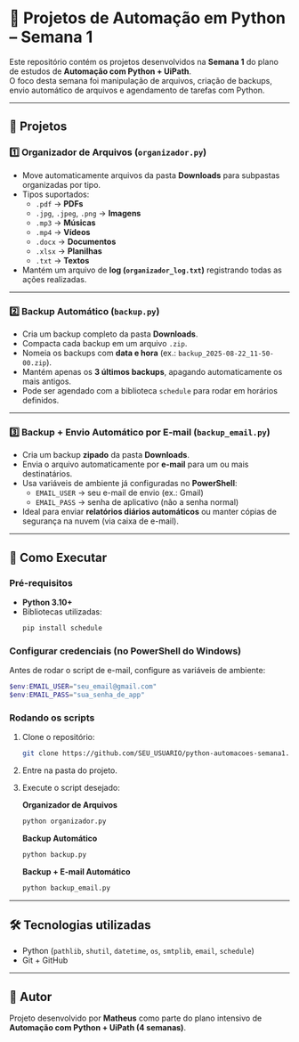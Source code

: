 # 📂 Projetos de Automação em Python – Semana 1

Este repositório contém os projetos desenvolvidos na **Semana 1** do plano de estudos de **Automação com Python + UiPath**.  
O foco desta semana foi manipulação de arquivos, criação de backups, envio automático de arquivos e agendamento de tarefas com Python.

---

## 📑 Projetos

### 1️⃣ Organizador de Arquivos (`organizador.py`)
- Move automaticamente arquivos da pasta **Downloads** para subpastas organizadas por tipo.
- Tipos suportados:
  - `.pdf` → **PDFs**
  - `.jpg`, `.jpeg`, `.png` → **Imagens**
  - `.mp3` → **Músicas**
  - `.mp4` → **Vídeos**
  - `.docx` → **Documentos**
  - `.xlsx` → **Planilhas**
  - `.txt` → **Textos**
- Mantém um arquivo de **log (`organizador_log.txt`)** registrando todas as ações realizadas.

---

### 2️⃣ Backup Automático (`backup.py`)
- Cria um backup completo da pasta **Downloads**.
- Compacta cada backup em um arquivo `.zip`.
- Nomeia os backups com **data e hora** (ex.: `backup_2025-08-22_11-50-00.zip`).
- Mantém apenas os **3 últimos backups**, apagando automaticamente os mais antigos.
- Pode ser agendado com a biblioteca `schedule` para rodar em horários definidos.

---

### 3️⃣ Backup + Envio Automático por E-mail (`backup_email.py`)
- Cria um backup **zipado** da pasta **Downloads**.
- Envia o arquivo automaticamente por **e-mail** para um ou mais destinatários.
- Usa variáveis de ambiente já configuradas no **PowerShell**:
  - `EMAIL_USER` → seu e-mail de envio (ex.: Gmail)
  - `EMAIL_PASS` → senha de aplicativo (não a senha normal)
- Ideal para enviar **relatórios diários automáticos** ou manter cópias de segurança na nuvem (via caixa de e-mail).

---

## 🚀 Como Executar

### Pré-requisitos
- **Python 3.10+**
- Bibliotecas utilizadas:
  ```bash
  pip install schedule
  ```

### Configurar credenciais (no PowerShell do Windows)
Antes de rodar o script de e-mail, configure as variáveis de ambiente:
```powershell
$env:EMAIL_USER="seu_email@gmail.com"
$env:EMAIL_PASS="sua_senha_de_app"
```

### Rodando os scripts
1. Clone o repositório:
   ```bash
   git clone https://github.com/SEU_USUARIO/python-automacoes-semana1.git
   ```
2. Entre na pasta do projeto.
3. Execute o script desejado:

   **Organizador de Arquivos**
   ```bash
   python organizador.py
   ```

   **Backup Automático**
   ```bash
   python backup.py
   ```

   **Backup + E-mail Automático**
   ```bash
   python backup_email.py
   ```

---

## 🛠️ Tecnologias utilizadas
- Python (`pathlib`, `shutil`, `datetime`, `os`, `smtplib`, `email`, `schedule`)
- Git + GitHub

---

## 📌 Autor
Projeto desenvolvido por **Matheus** como parte do plano intensivo de **Automação com Python + UiPath (4 semanas)**.
